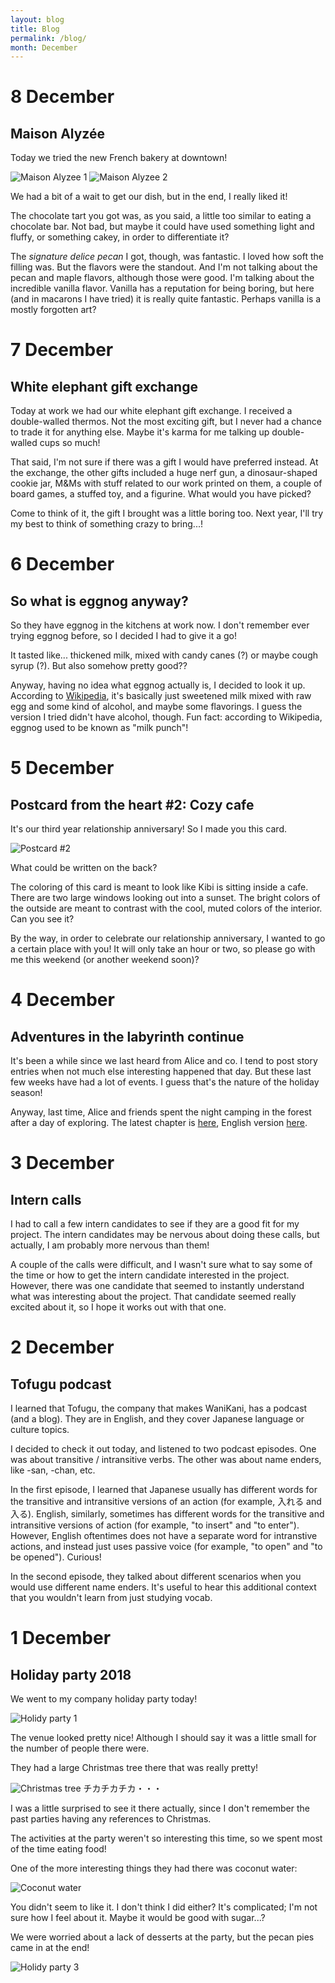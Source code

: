 ```yaml
---
layout: blog
title: Blog
permalink: /blog/
month: December
---
```

# 8 December
## Maison Alyzée

Today we tried the new French bakery at downtown!

![Maison Alyzee 1](/images/blog_december/maison_alyzee1.jpg)
![Maison Alyzee 2](/images/blog_december/maison_alyzee2.jpg)

We had a bit of a wait to get our dish, but in the end, I really liked it!

The chocolate tart you got was, as you said, a little too similar to eating a chocolate bar. Not bad, but maybe it could have used something light and fluffy, or something cakey, in order to differentiate it?

The _signature delice pecan_ I got, though, was fantastic. I loved how soft the filling was. But the flavors were the standout. And I'm not talking about the pecan and maple flavors, although those were good. I'm talking about the incredible vanilla flavor. Vanilla has a reputation for being boring, but here (and in macarons I have tried) it is really quite fantastic. Perhaps vanilla is a mostly forgotten art?

# 7 December
## White elephant gift exchange

Today at work we had our white elephant gift exchange. I received a double-walled thermos. Not the most exciting gift, but I never had a chance to trade it for anything else. Maybe it's karma for me talking up double-walled cups so much!

That said, I'm not sure if there was a gift I would have preferred instead. At the exchange, the other gifts included a huge nerf gun, a dinosaur-shaped cookie jar, M&Ms with stuff related to our work printed on them, a couple of board games, a stuffed toy, and a figurine. What would you have picked?

Come to think of it, the gift I brought was a little boring too. Next year, I'll try my best to think of something crazy to bring...!

# 6 December
## So what is eggnog anyway?

So they have eggnog in the kitchens at work now. I don't remember ever trying eggnog before, so I decided I had to give it a go!

It tasted like... thickened milk, mixed with candy canes (?) or maybe cough syrup (?). But also somehow pretty good??

Anyway, having no idea what eggnog actually is, I decided to look it up. According to [Wikipedia](https://en.wikipedia.org/wiki/Eggnog), it's basically just sweetened milk mixed with raw egg and some kind of alcohol, and maybe some flavorings. I guess the version I tried didn't have alcohol, though. Fun fact: according to Wikipedia, eggnog used to be known as "milk punch"!

# 5 December
## Postcard from the heart #2: Cozy cafe

It's our third year relationship anniversary! So I made you this card.

![Postcard #2](/images/blog_december/postcard2.jpg)

What could be written on the back?

The coloring of this card is meant to look like Kibi is sitting inside a cafe. There are two large windows looking out into a sunset. The bright colors of the outside are meant to contrast with the cool, muted colors of the interior. Can you see it?

By the way, in order to celebrate our relationship anniversary, I wanted to go a certain place with you! It will only take an hour or two, so please go with me this weekend (or another weekend soon)?

# 4 December
## Adventures in the labyrinth continue

It's been a while since we last heard from Alice and co. I tend to post story entries when not much else interesting happened that day. But these last few weeks have had a lot of events. I guess that's the nature of the holiday season!

Anyway, last time, Alice and friends spent the night camping in the forest after a day of exploring. The latest chapter is [here](/story#２４章), English version [here](/english_story#chapter-24).


# 3 December
## Intern calls

I had to call a few intern candidates to see if they are a good fit for my project. The intern candidates may be nervous about doing these calls, but actually, I am probably more nervous than them!

A couple of the calls were difficult, and I wasn't sure what to say some of the time or how to get the intern candidate interested in the project. However, there was one candidate that seemed to instantly understand what was interesting about the project. That candidate seemed really excited about it, so I hope it works out with that one.

# 2 December
## Tofugu podcast

I learned that Tofugu, the company that makes WaniKani, has a podcast (and a blog). They are in English, and they cover Japanese language or culture topics.

I decided to check it out today, and listened to two podcast episodes. One was about transitive / intransitive verbs. The other was about name enders, like -san, -chan, etc.

In the first episode, I learned that Japanese usually has different words for the transitive and intransitive versions of an action (for example, 入れる and 入る). English, similarly, sometimes has different words for the transitive and intransitive versions of action (for example, "to insert" and "to enter"). However, English oftentimes does not have a separate word for intranstive actions, and instead just uses passive voice (for example, "to open" and "to be opened"). Curious!

In the second episode, they talked about different scenarios when you would use different name enders. It's useful to hear this additional context that you wouldn't learn from just studying vocab.

# 1 December
## Holiday party 2018

We went to my company holiday party today!

![Holidy party 1](/images/blog_december/holiday_party1.jpg)

The venue looked pretty nice! Although I should say it was a little small for the number of people there were.

They had a large Christmas tree there that was really pretty!

![Christmas tree](/images/blog_december/holiday_party2.jpg)
チカチカチカ・・・


I was a little surprised to see it there actually, since I don't remember the past parties having any references to Christmas.

The activities at the party weren't so interesting this time, so we spent most of the time eating food!

One of the more interesting things they had there was coconut water:

![Coconut water](/images/blog_december/coconut_drink.jpg)

You didn't seem to like it. I don't think I did either? It's complicated; I'm not sure how I feel about it. Maybe it would be good with sugar...?

We were worried about a lack of desserts at the party, but the pecan pies came in at the end!

![Holidy party 3](/images/blog_december/holiday_party3.jpg)

